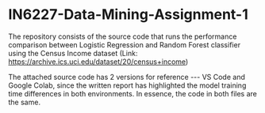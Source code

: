 # IN6227-Data-Mining-Assignment-1
The repository consists of the source code that runs the performance comparison between Logistic Regression and Random Forest classifier using the Census Income dataset (Link: https://archive.ics.uci.edu/dataset/20/census+income)

The attached source code has 2 versions for reference --- VS Code and Google Colab, since the written report has highlighted the model training time differences in both environments. In essence, the code in both files are the same. 
